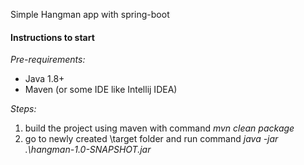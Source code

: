 Simple Hangman app with spring-boot

<h4>Instructions to start</h4>

_Pre-requirements:_
- Java 1.8+
- Maven (or some IDE like Intellij IDEA) 

_Steps:_
1. build the project using maven with command _mvn clean package_
2. go to newly created \target folder and run command _java -jar .\hangman-1.0-SNAPSHOT.jar_
